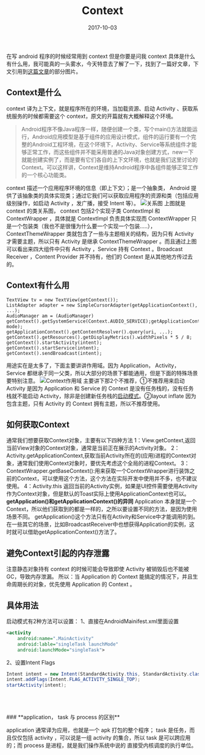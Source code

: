 ﻿---
title: Context
date: 2017-10-03
categories: android
tags:
- Context
---



在写 android 程序的时候经常用到 context 但是你要是问我 context 具体是什么有什么用，我可能真的一头雾水，今天特意去了解了一下，找到了一篇好文章，下文引用到[这篇文章](https://www.jianshu.com/p/94e0f9ab3f1d)的部分图片。

<!-- more -->

## **Context是什么**

context 译为上下文，就是程序所在的环境，当加载资源、启动 Activity 、获取系统服务的时候都需要这个 context，原文的开篇就有大概解释这个环境。
>Android程序不像Java程序一样，随便创建一个类，写个main()方法就能运行，Android应用模型是基于组件的应用设计模式，组件的运行要有一个完整的Android工程环境，在这个环境下，Activity、Service等系统组件才能够正常工作，而这些组件并不能采用普通的Java对象创建方式，new一下就能创建实例了，而是要有它们各自的上下文环境，也就是我们这里讨论的Context。可以这样讲，Context是维持Android程序中各组件能够正常工作的一个核心功能类。

context 描述一个应用程序环境的信息（即上下文）；是一个抽象类， Android 提供了该抽象类的具体实现类；通过它我们可以获取应用程序的资源和类（包括应用级别操作，如启动 Activity ，发广播，接受 Intent 等）。
![关系图](https://upload-images.jianshu.io/upload_images/1187237-1b4c0cd31fd0193f.png?imageMogr2/auto-orient/strip%7CimageView2/2/w/628 )
上图就是 context 的类关系图， context 包括2个实现子类 ContextImpl 和 ContextWrapper ，具体就是 ContextImpl 负责具体实现而 ContextWrapper 只是一个包装类（我也不是很懂为什么要一个实现一个包装.....）， ContextThemeWrapper 类就包含了一些与主题相关的结构，因为只有 Activity 才需要主题，所以只有 Activity 是继承 ContextThemeWrapper 。而且通过上图可以看出来四大组件中只有 Activity ，Service 持有 Context 。Broadcast Receiver ，Content Provider 并不持有，他们的 Context 是从其他地方传过去的。

## **Context有什么用**

```jaca
TextView tv = new TextView(getContext());
ListAdapter adapter = new SimpleCursorAdapter(getApplicationContext(), ...);
AudioManager am = (AudioManager) getContext().getSystemService(Context.AUDIO_SERVICE);getApplicationContext().getSharedPreferences(name, mode);
getApplicationContext().getContentResolver().query(uri, ...);
getContext().getResources().getDisplayMetrics().widthPixels * 5 / 8;
getContext().startActivity(intent);
getContext().startService(intent);
getContext().sendBroadcast(intent);
```
用途实在是太多了，下面主要讲讲作用域。因为 Application， Activity， Service 都继承于同一父类，所以大部分的场景下都能通用，但是下面的特殊场景要特别注意。
![Context作用域](https://upload-images.jianshu.io/upload_images/1187237-fb32b0f992da4781.png?imageMogr2/auto-orient/strip%7CimageView2/2/w/589)
主要讲下那2个不推荐，①不推荐用来启动 Activity 是因为 Application 和 Service 的 Context 是没有任务栈的，没有任务栈就不能启动 Activity，除非是创建新任务栈的[启动模式](https://neo1946.github.io/android/2017/10/03/Activity%E7%9A%84%E5%90%AF%E5%8A%A8%E6%A8%A1%E5%BC%8F)。②layout inflate 因为包含主题，只有 Activity 的 Context 拥有主题，所以不推荐使用。

## **如何获取Context**

通常我们想要获取Context对象，主要有以下四种方法
1：View.getContext,返回当前View对象的Context对象，通常是当前正在展示的Activity对象。
2：Activity.getApplicationContext,获取当前Activity所在的(应用)进程的Context对象，通常我们使用Context对象时，要优先考虑这个全局的进程Context。
3：ContextWrapper.getBaseContext():用来获取一个ContextWrapper进行装饰之前的Context，可以使用这个方法，这个方法在实际开发中使用并不多，也不建议使用。
4：Activity.this 返回当前的Activity实例，如果是UI控件需要使用Activity作为Context对象，但是默认的Toast实际上使用ApplicationContext也可以。
**getApplication()和getApplicationContext()的异同**
Application 本身就是一个 Context，所以他们获取到的都是一样的，之所以要设置不同的方法，是因为使用场景不同。
getApplication()这个方法只有在Activity和Service中才能调用的到。
在一些其它的场景，比如BroadcastReceiver中也想获得Application的实例，这时就可以借助getApplicationContext()方法了。

## **避免Context引起的内存泄露**

注意静态对象持有 context 的时候可能会导致即使 Activity 被销毁后也不能被GC，导致内存泄漏。
所以：当 Application  的 Context 能搞定的情况下，并且生命周期长的对象，优先使用 Application 的 Context 。

## **具体用法**

启动模式有2种方法可以设置：
1、直接在AndroidMainifest.xml里面设置
```xml
<activity
    android:name=".MainActivity"
    android:lable="singleTask launchMode"
    android:launchMode="singleTask">
```
2、设置Intent Flags
```java
Intent intent = new Intent(StandardActivity.this, StandardActivity.class);
intent.addFlags(Intent.FLAG_ACTIVITY_SINGLE_TOP);
startActivity(intent);
```
<br>
<br>
<br>
### **application， task 与 process 的区别**

application 通常译为应用，也就是一个 apk 打包的整个程序； task 是任务，而且仅仅包括 activity ，可以说是一组 activity 的集合，所以 task 是可以跨应用的；而 process 是进程，就是我们操作系统中说的 直接受内核调度的执行单位。